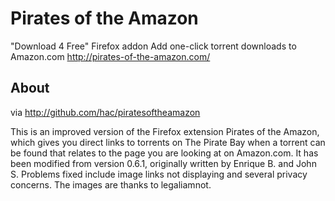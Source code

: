 Pirates of the Amazon
=====================

"Download 4 Free" Firefox addon
Add one-click torrent downloads to Amazon.com
http://pirates-of-the-amazon.com/

About
-----
via http://github.com/hac/piratesoftheamazon

This is an improved version of the Firefox extension Pirates of the Amazon, which gives you direct links to torrents on The Pirate Bay when a torrent can be found that relates to the page you are looking at on Amazon.com. It has been modified from version 0.6.1, originally written by Enrique B. and John S. Problems fixed include image links not displaying and several privacy concerns. The images are thanks to legaliamnot.



